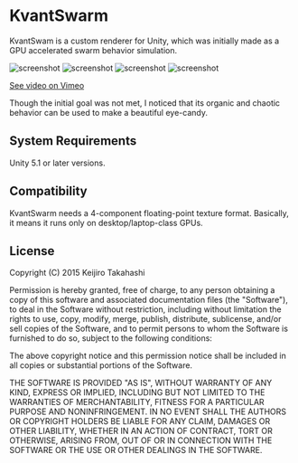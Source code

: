KvantSwarm
==========

KvantSwam is a custom renderer for Unity, which was initially made as a GPU
accelerated swarm behavior simulation.

![screenshot](http://41.media.tumblr.com/11c9e90cc322a00b3a07310e698ac0b2/tumblr_nrw65sbPnV1qio469o1_400.png)
![screenshot](http://40.media.tumblr.com/1167cd3c10386ff573bff8043b7be6bb/tumblr_nrw65sbPnV1qio469o2_400.png)
![screenshot](http://41.media.tumblr.com/462f5a6595ff3148711dd57bcc3cc3bc/tumblr_nrw65sbPnV1qio469o3_400.png)
![screenshot](http://41.media.tumblr.com/44a85e56644b01772696cad16755539f/tumblr_nrw65sbPnV1qio469o4_400.png)

[See video on Vimeo](https://vimeo.com/134149333)

Though the initial goal was not met, I noticed that its organic and chaotic
behavior can be used to make a beautiful eye-candy.

System Requirements
-------------------

Unity 5.1 or later versions.

Compatibility
-------------

KvantSwarm needs a 4-component floating-point texture format. Basically, it
means it runs only on desktop/laptop-class GPUs.

License
-------

Copyright (C) 2015 Keijiro Takahashi

Permission is hereby granted, free of charge, to any person obtaining a copy of
this software and associated documentation files (the "Software"), to deal in
the Software without restriction, including without limitation the rights to
use, copy, modify, merge, publish, distribute, sublicense, and/or sell copies of
the Software, and to permit persons to whom the Software is furnished to do so,
subject to the following conditions:

The above copyright notice and this permission notice shall be included in all
copies or substantial portions of the Software.

THE SOFTWARE IS PROVIDED "AS IS", WITHOUT WARRANTY OF ANY KIND, EXPRESS OR
IMPLIED, INCLUDING BUT NOT LIMITED TO THE WARRANTIES OF MERCHANTABILITY, FITNESS
FOR A PARTICULAR PURPOSE AND NONINFRINGEMENT. IN NO EVENT SHALL THE AUTHORS OR
COPYRIGHT HOLDERS BE LIABLE FOR ANY CLAIM, DAMAGES OR OTHER LIABILITY, WHETHER
IN AN ACTION OF CONTRACT, TORT OR OTHERWISE, ARISING FROM, OUT OF OR IN
CONNECTION WITH THE SOFTWARE OR THE USE OR OTHER DEALINGS IN THE SOFTWARE.

